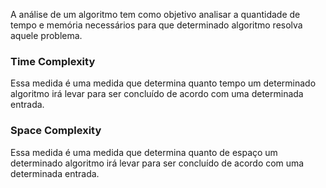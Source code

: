 A análise de um algoritmo tem como objetivo analisar a quantidade de tempo e memória necessários para que determinado algoritmo resolva aquele problema.

### Time Complexity 
Essa medida é uma medida que determina quanto tempo um determinado algoritmo irá levar para ser concluído de acordo com uma determinada entrada.

### Space Complexity
Essa medida é uma medida que determina quanto de espaço um determinado algoritmo irá levar para ser concluído de acordo com uma determinada entrada.